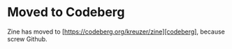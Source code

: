# Moved to Codeberg

Zine has moved to [https://codeberg.org/kreuzer/zine][codeberg], because screw Github.

[codeberg]: https://codeberg.org/kreuzer/zine
